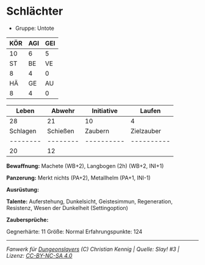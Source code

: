 # Schlächter  
- Gruppe: Untote  

| KÖR | AGI | GEI |  
| --- | --- | --- |  
| 10  | 6   | 5   |
| ST  | BE  | VE  |  
| 8   | 4   | 0   |
| HÄ  | GE  | AU  |  
| 8   | 4   | 0   |


| Leben    | Abwehr   | Initiative | Laufen     |
| -------- | -------- | ---------- | ---------- |
| 28       | 21       | 10         | 4          |
| Schlagen | Schießen | Zaubern    | Zielzauber |
| -------- | -------- | ---------- | ---------- |
| 20       | 12       |            |            |

**Bewaffnung:**
Machete (WB+2), Langbogen (2h) (WB+2, INI+1)

**Panzerung:**
Merkt nichts (PA+2), Metallhelm (PA+1, INI-1)

**Ausrüstung:**


**Talente:**
Auferstehung, Dunkelsicht, Geistesimmun, Regeneration, Resistenz, Wesen der Dunkelheit (Settingoption)

**Zaubersprüche:**


Gegnerhärte: 11
Größe: Normal
Erfahrungspunkte: 124



___
*Fanwerk für [Dungeonslayers](https://www.dungeonslayers.net/) (C) Christian Kennig | Quelle: Slay! #3 | Lizenz: [CC-BY-NC-SA 4.0](https://creativecommons.org/licenses/by-nc-sa/4.0/deed.de)*